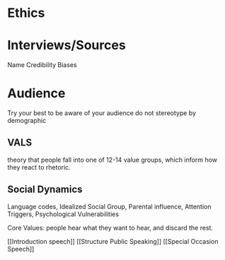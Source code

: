 # Ethics

# Interviews/Sources
Name
Credibility
Biases

# Audience
Try your best to be aware of your audience
do not stereotype by demographic

## VALS
theory that people fall into one of 12-14 value groups, which inform how they react to rhetoric.

## Social Dynamics

Language codes, Idealized Social Group, Parental influence, Attention Triggers, Psychological Vulnerabilities

Core Values: people hear what they want to hear, and discard the rest.

[[Introduction speech]]
[[Structure Public Speaking]]
[[Special Occasion Speech]]